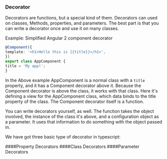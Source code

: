 ### Decorator
  Decorators are functions, but a special kind of them. Decorators can used on classes, Methods, properties, and parameters. The best part is that you can write a decorator once and use it on many classes.
  
  Example: Simplified Angular 2 component decorator
  
  ```ts
@Component({
  template: '<h1>Hello this is {{title}}</h1>',
})
export class AppComponent {
  title = 'My app!';
}
  ```
  In the Above example AppComponent is a normal class with a ```title``` property, and it has a Component decorator above it. Because the Component decorator is above the class, it works with that class. Here it's defining a view for the AppComponent class, which data binds to the title property of the class. The Component decorator itself is a function.
  
  You can write decorators yourself, as well. The function takes the object involved, the instance of the class it's above, and a configuration object as a parameter. It uses that information to do something with the object passed in. 
  
  We have got three basic type of decorator in typescript:
  
  ####Property Decorators
  ####Class Decorators
  ####Parameter Decorators
  

